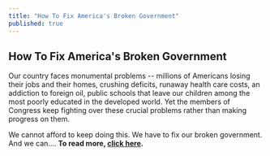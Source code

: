 ```yaml
---
title: "How To Fix America's Broken Government"
published: true
---
```


## How To Fix America's Broken Government

Our country faces monumental problems -- millions of Americans losing their jobs and their homes, crushing deficits, runaway health care costs, an addiction to foreign oil, public schools that leave our children among the most poorly educated in the developed world. Yet the members of Congress keep fighting over these crucial problems rather than making progress on them.

We cannot afford to keep doing this. We have to fix our broken government. And we can....
**To read more, [click here](/files/par1105.pdf).**
